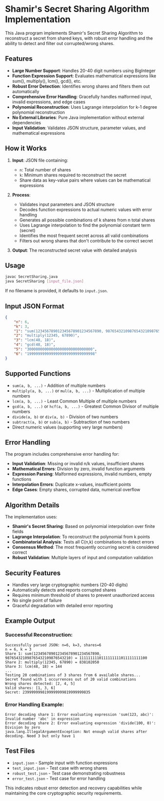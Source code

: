 # Shamir's Secret Sharing Algorithm Implementation

This Java program implements Shamir's Secret Sharing Algorithm to reconstruct a secret from shared keys, with robust error handling and the ability to detect and filter out corrupted/wrong shares.

## Features

- **Large Number Support**: Handles 20-40 digit numbers using BigInteger
- **Function Expression Support**: Evaluates mathematical expressions like sum(), multiply(), lcm(), gcd(), etc.
- **Robust Error Detection**: Identifies wrong shares and filters them out automatically
- **Comprehensive Error Handling**: Gracefully handles malformed input, invalid expressions, and edge cases
- **Polynomial Reconstruction**: Uses Lagrange interpolation for k-1 degree polynomial reconstruction
- **No External Libraries**: Pure Java implementation without external dependencies
- **Input Validation**: Validates JSON structure, parameter values, and mathematical expressions

## How it Works

1. **Input**: JSON file containing:
   - `n`: Total number of shares
   - `k`: Minimum shares required to reconstruct the secret
   - Share data as key-value pairs where values can be mathematical expressions

2. **Process**:
   - Validates input parameters and JSON structure
   - Decodes function expressions to actual numeric values with error handling
   - Generates all possible combinations of k shares from n total shares
   - Uses Lagrange interpolation to find the polynomial constant term (secret)
   - Identifies the most frequent secret across all valid combinations
   - Filters out wrong shares that don't contribute to the correct secret

3. **Output**: The reconstructed secret value with detailed analysis

## Usage

```bash
javac SecretSharing.java
java SecretSharing [input_file.json]
```

If no filename is provided, it defaults to `input.json`.

## Input JSON Format

```json
{
    "n": 6,
    "k": 3,
    "1": "sum(123456789012345678901234567890, 987654321098765432109876543210)",
    "2": "multiply(12345, 67890)", 
    "3": "lcm(48, 18)",
    "4": "gcd(48, 18)",
    "5": "300000000000000000000000000000",
    "6": "1999999999999999999999999999998"
}
```

## Supported Functions

- `sum(a, b, ...)` - Addition of multiple numbers
- `multiply(a, b, ...)` or `mul(a, b, ...)` - Multiplication of multiple numbers
- `lcm(a, b, ...)` - Least Common Multiple of multiple numbers
- `gcd(a, b, ...)` or `hcf(a, b, ...)` - Greatest Common Divisor of multiple numbers
- `divide(a, b)` or `div(a, b)` - Division of two numbers
- `subtract(a, b)` or `sub(a, b)` - Subtraction of two numbers
- Direct numeric values (supporting very large numbers)

## Error Handling

The program includes comprehensive error handling for:

- **Input Validation**: Missing or invalid n/k values, insufficient shares
- **Mathematical Errors**: Division by zero, invalid function arguments
- **Expression Parsing**: Malformed expressions, invalid numbers, empty functions
- **Interpolation Errors**: Duplicate x-values, insufficient points
- **Edge Cases**: Empty shares, corrupted data, numerical overflow

## Algorithm Details

The implementation uses:
- **Shamir's Secret Sharing**: Based on polynomial interpolation over finite fields
- **Lagrange Interpolation**: To reconstruct the polynomial from k points
- **Combinatorial Analysis**: Tests all C(n,k) combinations to detect errors
- **Consensus Method**: The most frequently occurring secret is considered correct
- **Robust Validation**: Multiple layers of input and computation validation

## Security Features

- Handles very large cryptographic numbers (20-40 digits)
- Automatically detects and reports corrupted shares
- Requires minimum threshold of shares to prevent unauthorized access
- No single point of failure
- Graceful degradation with detailed error reporting

## Example Output

### Successful Reconstruction:
```
Successfully parsed JSON: n=6, k=3, shares=6
n = 6, k = 3
Share 1: sum(123456789012345678901234567890, 987654321098765432109876543210) = 1111111110111111111011111111100
Share 2: multiply(12345, 67890) = 838102050
Share 3: lcm(48, 18) = 144
...
Testing 20 combinations of 3 shares from 6 available shares...
Secret found with 1 occurrences out of 20 valid combinations
Wrong shares detected: [2, 4, 5]
Valid shares: [1, 3, 6]
Secret: 2399999998199999999819999999835
```

### Error Handling Example:
```
Error decoding share 1: Error evaluating expression 'sum(123, abc)': Invalid number 'abc' in expression
Error decoding share 2: Error evaluating expression 'divide(100, 0)': Division by zero
java.lang.IllegalArgumentException: Not enough valid shares after decoding. Need 3 but only have 1
```

## Test Files

- `input.json` - Sample input with function expressions
- `test_input.json` - Test case with wrong shares
- `robust_test.json` - Test case demonstrating robustness
- `error_test.json` - Test case for error handling

This indicates robust error detection and recovery capabilities while maintaining the core cryptographic security requirements.
